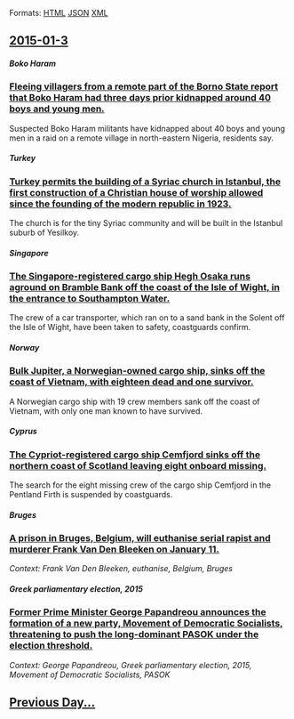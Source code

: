 
Formats: [HTML](2015/01/3/index.html)  [JSON](2015/01/3/index.json)  [XML](2015/01/3/index.xml)  

## [2015-01-3](/news/2015/01/3/index.md)

##### Boko Haram
### [Fleeing villagers from a remote part of the Borno State report that Boko Haram had three days prior kidnapped around 40 boys and young men. ](/news/2015/01/3/fleeing-villagers-from-a-remote-part-of-the-borno-state-report-that-boko-haram-had-three-days-prior-kidnapped-around-40-boys-and-young-men.md)
Suspected Boko Haram militants have kidnapped about 40 boys and young men in a raid on a remote village in north-eastern Nigeria, residents say.

##### Turkey
### [Turkey permits the building of a Syriac church in Istanbul, the first construction of a Christian house of worship allowed since the founding of the modern republic in 1923. ](/news/2015/01/3/turkey-permits-the-building-of-a-syriac-church-in-istanbul-the-first-construction-of-a-christian-house-of-worship-allowed-since-the-foundin.md)
The church is for the tiny Syriac community and will be built in the Istanbul suburb of Yesilkoy.

##### Singapore
### [The Singapore-registered cargo ship Hegh Osaka runs aground on Bramble Bank off the coast of the Isle of Wight, in the entrance to Southampton Water. ](/news/2015/01/3/the-singapore-registered-cargo-ship-hoegh-osaka-runs-aground-on-bramble-bank-off-the-coast-of-the-isle-of-wight-in-the-entrance-to-southamp.md)
The crew of a car transporter, which ran on to a sand bank in the Solent off the Isle of Wight, have been taken to safety, coastguards confirm.

##### Norway
### [Bulk Jupiter, a Norwegian-owned cargo ship, sinks off the coast of Vietnam, with eighteen dead and one survivor. ](/news/2015/01/3/bulk-jupiter-a-norwegian-owned-cargo-ship-sinks-off-the-coast-of-vietnam-with-eighteen-dead-and-one-survivor.md)
A Norwegian cargo ship with 19 crew members sank off the coast of Vietnam, with only one man known to have survived.

##### Cyprus
### [The Cypriot-registered cargo ship Cemfjord sinks off the northern coast of Scotland leaving eight onboard missing. ](/news/2015/01/3/the-cypriot-registered-cargo-ship-cemfjord-sinks-off-the-northern-coast-of-scotland-leaving-eight-onboard-missing.md)
The search for the eight missing crew of the cargo ship Cemfjord in the Pentland Firth is suspended by coastguards.

##### Bruges
### [A prison in Bruges, Belgium, will euthanise serial rapist and murderer Frank Van Den Bleeken on January 11. ](/news/2015/01/3/a-prison-in-bruges-belgium-will-euthanise-serial-rapist-and-murderer-frank-van-den-bleeken-on-january-11.md)
_Context: Frank Van Den Bleeken, euthanise, Belgium, Bruges_

##### Greek parliamentary election, 2015
### [Former Prime Minister George Papandreou announces the formation of a new party, Movement of Democratic Socialists, threatening to push the long-dominant PASOK under the election threshold. ](/news/2015/01/3/former-prime-minister-george-papandreou-announces-the-formation-of-a-new-party-movement-of-democratic-socialists-threatening-to-push-the-l.md)
_Context: George Papandreou, Greek parliamentary election, 2015, Movement of Democratic Socialists, PASOK_

## [Previous Day...](/news/2015/01/2/index.md)

